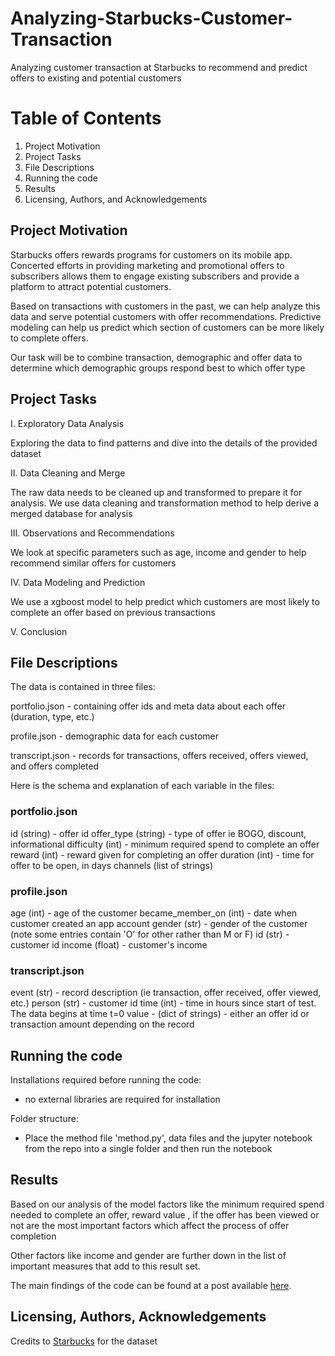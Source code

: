 # Analyzing-Starbucks-Customer-Transaction

Analyzing customer transaction at Starbucks to recommend and predict offers to existing and potential customers

# Table of Contents
1. Project Motivation
2. Project Tasks
3. File Descriptions
4. Running the code
5. Results
6. Licensing, Authors, and Acknowledgements

## Project Motivation

Starbucks offers rewards programs for customers on its mobile app. Concerted efforts in providing marketing and promotional offers to subscribers allows them to engage existing subscribers and provide a platform to attract potential customers.

Based on transactions with customers in the past, we can help analyze this data and serve potential customers with offer recommendations. Predictive modeling can help us predict which section of customers can be more likely to complete offers.

Our task will be to combine transaction, demographic and offer data to determine which demographic groups respond best to which offer type

## Project Tasks

I. Exploratory Data Analysis

Exploring the data to find patterns and dive into the details of the provided dataset

II. Data Cleaning and Merge

The raw data needs to be cleaned up and transformed to prepare it for analysis. We use data cleaning and transformation method to help derive a merged database for analysis

III. Observations and Recommendations

We look at specific parameters such as age, income and gender to help recommend similar offers for customers

IV. Data Modeling and Prediction

We use a xgboost model to help predict which customers are most likely to complete an offer based on previous transactions

V. Conclusion

## File Descriptions

The data is contained in three files:

portfolio.json - containing offer ids and meta data about each offer (duration, type, etc.)

profile.json - demographic data for each customer

transcript.json - records for transactions, offers received, offers viewed, and offers completed

Here is the schema and explanation of each variable in the files:

### portfolio.json

id (string) - offer id
offer_type (string) - type of offer ie BOGO, discount, informational
difficulty (int) - minimum required spend to complete an offer
reward (int) - reward given for completing an offer
duration (int) - time for offer to be open, in days
channels (list of strings)

### profile.json

age (int) - age of the customer
became_member_on (int) - date when customer created an app account
gender (str) - gender of the customer (note some entries contain 'O' for other rather than M or F)
id (str) - customer id
income (float) - customer's income

### transcript.json

event (str) - record description (ie transaction, offer received, offer viewed, etc.)
person (str) - customer id
time (int) - time in hours since start of test. The data begins at time t=0
value - (dict of strings) - either an offer id or transaction amount depending on the record

## Running the code

Installations required before running the code:
- no external libraries are required for installation

Folder structure:
- Place the method file 'method.py', data files and the jupyter notebook from the repo into a single folder and then run the notebook

## Results

Based on our analysis of the model factors like the minimum required spend needed to complete an offer, reward value , if the offer has been viewed or not are the most important factors which affect the process of offer completion

Other factors like income and gender are further down in the list of important measures that add to this result set.

The main findings of the code can be found at a post available [here](https://medium.com/@karan.ambasht89/analyzing-starbucks-transactions-and-offer-recommendations-932acc90af00).

## Licensing, Authors, Acknowledgements
Credits to [Starbucks](https://www.starbucks.com/) for the dataset
